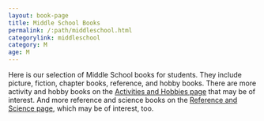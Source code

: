 ```yaml
---
layout: book-page
title: Middle School Books
permalink: /:path/middleschool.html
categorylink: middleschool
category: M
age: M
---
```


<p class="lead">Here is our selection of Middle School books for students. They include picture, fiction, chapter books, reference, and hobby books. There are more activity and hobby books on the <a href="./activity-hobby.html">Activities and Hobbies page</a> that may be of interest. And more reference and science books on the <a href="./reference-science.html">Reference and Science page</a>, which may be of interest, too.</p>
